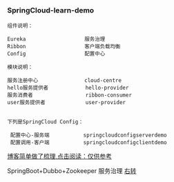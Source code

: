 
### SpringCloud-learn-demo


    组件说明：
    
    Eureka                   服务治理
    Ribbon                   客户端负载均衡
    Config                   配置中心
    
    模块说明：
    
    服务注册中心               cloud-centre  
    hello服务提供者            hello-provider 
    服务消费者                 ribbon-consumer 
    user服务提供者             user-provider
    
    
    下列是SpringCloud Config：
    
     配置中心-服务端           springcloudconfigserverdemo
     配置调用-客户端           springcloudconfigclientdemo
   [博客简单做了梳理,点击阅读：仅供参考](https://blog.csdn.net/qq_34446485/article/details/81004369)
   
   SpringBoot+Dubbo+Zookeeper 服务治理 [右转](https://github.com/jxnu-liguobin/SpringBoot-Dubbo)
   
   
   
   
    


